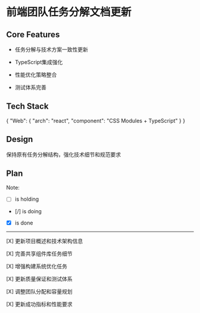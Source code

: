 # 前端团队任务分解文档更新

## Core Features

- 任务分解与技术方案一致性更新

- TypeScript集成强化

- 性能优化策略整合

- 测试体系完善

## Tech Stack

{
  "Web": {
    "arch": "react",
    "component": "CSS Modules + TypeScript"
  }
}

## Design

保持原有任务分解结构，强化技术细节和规范要求

## Plan

Note: 

- [ ] is holding
- [/] is doing
- [X] is done

---

[X] 更新项目概述和技术架构信息

[X] 完善共享组件库任务细节

[X] 增强构建系统优化任务

[X] 更新质量保证和测试体系

[X] 调整团队分配和容量规划

[X] 更新成功指标和性能要求
